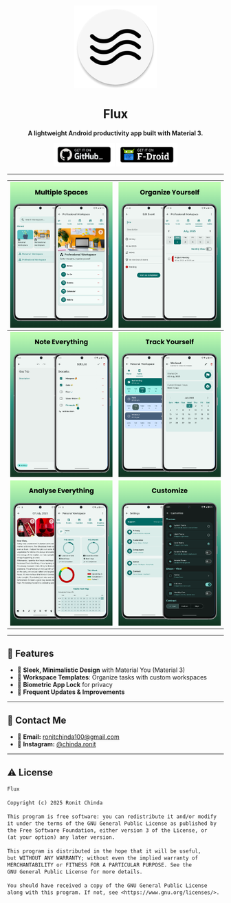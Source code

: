 <div align="center">
    <img width="192" height="192" src="app/src/main/res/mipmap-xxxhdpi/ic_launcher_round.webp" alt="Flux Logo" />

<br>

# Flux
**A lightweight Android productivity app built with Material 3.**

[<img src=".github/get-github.png" alt="Get it on GitHub" height="55">](https://github.com/chindaronit/Flux/releases/)
[<img src=".github/get_f_droid.png" alt="Get it on f-droid" height="55">](https://f-droid.org/packages/com.flux/)

---

</div>

|    ![Image 1](metadata/en-US/images/phoneScreenshots/screenshot1.png)     | ![Image 2](metadata/en-US/images/phoneScreenshots/screenshot3.png) |
|:---------------------------------------:|:-----------------------------------------:|
| ![Image 3](metadata/en-US/images/phoneScreenshots/screenshot2.png) |   ![Image 4](metadata/en-US/images/phoneScreenshots/screenshot4.png)    |
|   ![Image 5](metadata/en-US/images/phoneScreenshots/screenshot5.png)    |    ![Image 6](metadata/en-US/images/phoneScreenshots/screenshot6.png)     |
---

## 🎉 Features

- 📝 **Sleek, Minimalistic Design** with Material You (Material 3)
- 🌟 **Workspace Templates**: Organize tasks with custom workspaces
- 🔐 **Biometric App Lock** for privacy
- 🚀 **Frequent Updates & Improvements**

---

## 💬 Contact Me

- 📧 **Email:** ronitchinda100@gmail.com
- 📸 **Instagram:** [@chinda.ronit](https://www.instagram.com/chinda_ronit/)

---

## ⚠️ License

```text
Flux

Copyright (c) 2025 Ronit Chinda

This program is free software: you can redistribute it and/or modify
it under the terms of the GNU General Public License as published by
the Free Software Foundation, either version 3 of the License, or
(at your option) any later version.

This program is distributed in the hope that it will be useful,
but WITHOUT ANY WARRANTY; without even the implied warranty of
MERCHANTABILITY or FITNESS FOR A PARTICULAR PURPOSE. See the
GNU General Public License for more details.

You should have received a copy of the GNU General Public License
along with this program. If not, see <https://www.gnu.org/licenses/>.
